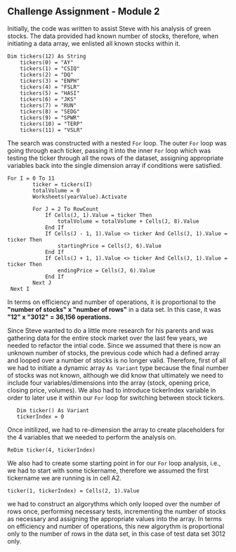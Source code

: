 Challenge Assignment - Module 2
---
Initially, the code was written to assist Steve with his analysis of green stocks. The data provided had known number of stocks, therefore, when initiating a data array, we enlisted all known stocks within it. 
```
Dim tickers(12) As String
    tickers(0) = "AY"
    tickers(1) = "CSIQ"
    tickers(2) = "DQ"
    tickers(3) = "ENPH"
    tickers(4) = "FSLR"
    tickers(5) = "HASI"
    tickers(6) = "JKS"
    tickers(7) = "RUN"
    tickers(8) = "SEDG"
    tickers(9) = "SPWR"
    tickers(10) = "TERP"
    tickers(11) = "VSLR"
 ```

The search was constructed with a nested `For` loop. The outer `For` loop was going through each ticker, passing it into the inner `For` loop which was testing the ticker through all the rows of the dataset, assigning appropriate variables back into the single dimension array if conditions were satisfied.

```
For I = 0 To 11
        ticker = tickers(I)
        totalVolume = 0
        Worksheets(yearValue).Activate
        
        For J = 2 To RowCount
            If Cells(J, 1).Value = ticker Then
                totalVolume = totalVolume + Cells(J, 8).Value
            End If
            If Cells(J - 1, 1).Value <> ticker And Cells(J, 1).Value = ticker Then
                startingPrice = Cells(J, 6).Value
            End If
            If Cells(J + 1, 1).Value <> ticker And Cells(J, 1).Value = ticker Then
                endingPrice = Cells(J, 6).Value
            End If
        Next J
 Next I
 ```

In terms on efficiency and number of operations, it is proportional to the **"number of stocks" x "number of rows"** in a data set. In this case, it was **"12" x "3012" = 36,156 operations.**

Since Steve wanted to do a little more research for his parents and was gathering data for the entire stock market over the last few years, we needed to refactor the intial code. Since we assumed that there is now an unknown number of stocks, the previous code which had a defined array and looped over a number of stocks is no longer valid. Therefore, first of all we had to initiate a dynamic array `As Variant` type because the final number of stocks was not known, although we did know that ultimately we need to include four variables/dimensions into the array (stock, opening price, closing price, volumes). We also had to introduce tickerIndex variable in order to later use it within our `For` loop for switching between stock tickers.
```
   Dim ticker() As Variant
   tickerIndex = 0
```
Once initilized, we had to re-dimension the array to create placeholders for the 4 variables that we needed to perform the analysis on. 
```
ReDim ticker(4, tickerIndex)
```
We also had to create some starting point in for our `For` loop analysis, i.e., we had to start with some tickername, therefore we assumed the first tickername we are running is in cell A2.
```
ticker(1, tickerIndex) = Cells(2, 1).Value
```



we had to construct an algorythms which only looped over the number of rows once, performing necessary tests, incrementing the number of stocks as necessary and assigning the appropriate values into the array. In terms on efficiency and number of operations,
this new algorythm is proportional only to the number of rows in the data set, in this case of test data set 3012 only.


